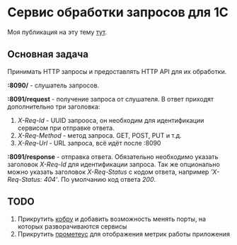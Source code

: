# Сервис обработки запросов для 1С

Моя публикация на эту тему [тут](https://infostart.ru/1c/tools/2197735/).

## Основная задача
Принимать HTTP запросы и предоставлять HTTP API для их обработки.

**:8090/** - слушатель запросов.

**:8091/request** - получение запроса от слушателя. В ответ приходят дополнительно три заголовка:
1. *X-Req-Id* - UUID запрооса, он необходим для идентификации сервисом при отправке ответа.
2. *X-Req-Method* - метод запроса. GET, POST, PUT и т.д.
3. *X-Req-Url* - URL запроса, всё идёт после :8090

**:8091/response** - отправка ответа. Обязательно необходимо указать заголовок *X-Req-Id* для идентификации запроса. Так же опционально можно указать заголовок *X-Req-Status* с кодом ответа, например *'X-Req-Status: 404'*. По умолчанию код ответа *200*.

## TODO
1. Прикрутить [кобру](https://cobra.dev/) и добавить возможность менять порты, на которых разворачиваются сервисы
2. Прикрутить [прометеус](https://prometheus.io/) для отображения метрик работы приложения
